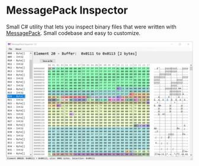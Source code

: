 # MessagePack Inspector

Small C# utility that lets you inspect binary files that were written with [MessagePack](https://msgpack.org). Small codebase and easy to customize.

![Preview1](./preview.png)
